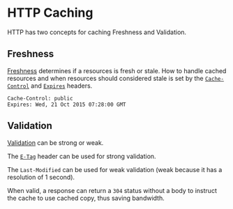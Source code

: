 # HTTP Caching

HTTP has two concepts for caching Freshness and Validation. 

## Freshness

[Freshness](https://developer.mozilla.org/en-US/docs/Web/HTTP/Caching#freshness) determines if a resources is fresh or stale. How to handle cached resources and when resources should considered stale is set by the [`Cache-Control`](https://developer.mozilla.org/en-US/docs/Web/HTTP/Headers/Cache-Control) and [`Expires`](https://developer.mozilla.org/en-US/docs/Web/HTTP/Headers/Expires) headers. 

```http
Cache-Control: public 
Expires: Wed, 21 Oct 2015 07:28:00 GMT
```

## Validation 

[Validation](https://developer.mozilla.org/en-US/docs/Web/HTTP/Caching#cache_validation) can be strong or weak.

The [`E-Tag`](https://developer.mozilla.org/en-US/docs/Web/HTTP/Headers/ETag) header can be used for strong validation.

The `Last-Modified` can be used for weak validation (weak because it has a resolution of 1 second).

When valid, a response can return a `304` status without a body to instruct the cache to use cached copy, thus saving bandwidth.